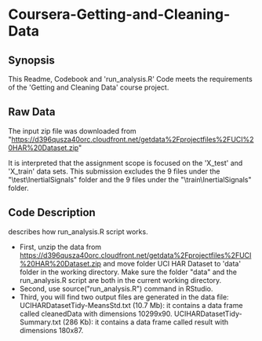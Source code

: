 # Coursera-Getting-and-Cleaning-Data


## Synopsis

This Readme, Codebook and 'run_analysis.R' Code meets the requirements of the 'Getting and Cleaning Data' course project. 


## Raw Data

The input zip file was downloaded from "https://d396qusza40orc.cloudfront.net/getdata%2Fprojectfiles%2FUCI%20HAR%20Dataset.zip"

It is interpreted that the assignment scope is focused on the 'X_test' and 'X_train' data sets. This submission excludes the 9 files under the "\test\InertialSignals" folder and the 9 files under the "\train\InertialSignals" folder.


## Code Description

describes how run_analysis.R script works.

 * First, unzip the data from https://d396qusza40orc.cloudfront.net/getdata%2Fprojectfiles%2FUCI%20HAR%20Dataset.zip and move folder UCI HAR Dataset to 'data' folder in the working directory. Make sure the folder "data" and the run_analysis.R script are both in the current working directory.
 * Second, use source("run_analysis.R") command in RStudio.
 * Third, you will find two output files are generated in the data file:
UCIHARDatasetTidy-MeansStd.txt (10.7 Mb): it contains a data frame called cleanedData with dimensions 10299x90.
UCIHARDatasetTidy-Summary.txt (286 Kb): it contains a data frame called result with dimensions 180x87.

